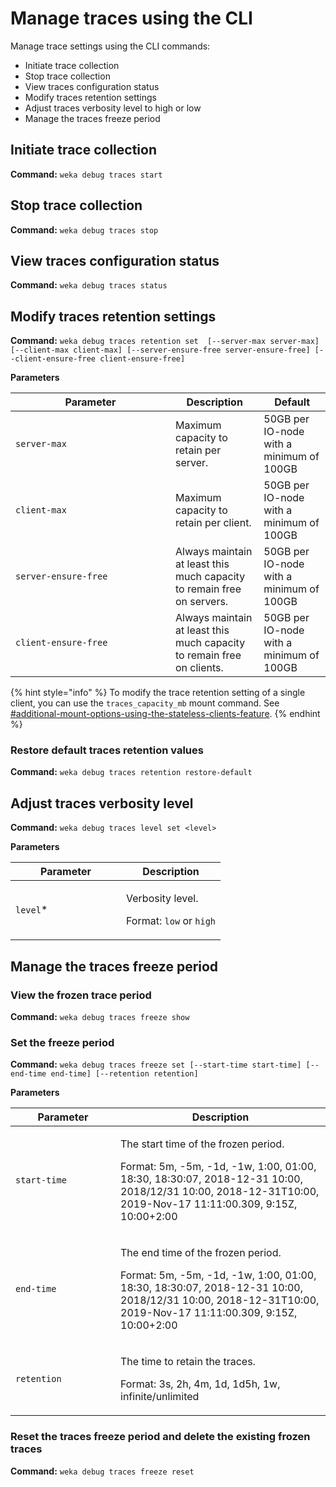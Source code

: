 # Manage traces using the CLI

Manage trace settings using the CLI commands:

* Initiate trace collection
* Stop trace collection
* View traces configuration status
* Modify traces retention settings
* Adjust traces verbosity level to high or low
* Manage the traces freeze period

## Initiate trace collection

**Command:** `weka debug traces start`

## Stop trace collection

**Command:** `weka debug traces stop`

## View traces configuration status

**Command:** `weka debug traces status`

## Modify traces retention settings

**Command:** `weka debug traces retention set  [--server-max server-max] [--client-max client-max] [--server-ensure-free server-ensure-free] [--client-ensure-free client-ensure-free]`

**Parameters**

<table><thead><tr><th width="240">Parameter</th><th>Description</th><th>Default</th></tr></thead><tbody><tr><td><code>server-max</code></td><td>Maximum capacity to retain per server.</td><td>50GB per IO-node with a minimum of 100GB</td></tr><tr><td><code>client-max</code></td><td>Maximum capacity to retain per client.</td><td>50GB per IO-node with a minimum of 100GB</td></tr><tr><td><code>server-ensure-free</code></td><td>Always maintain at least this much capacity to remain free on servers.</td><td>50GB per IO-node with a minimum of 100GB</td></tr><tr><td><code>client-ensure-free</code></td><td>Always maintain at least this much capacity to remain free on clients.</td><td>50GB per IO-node with a minimum of 100GB</td></tr></tbody></table>

{% hint style="info" %}
To modify the trace retention setting of a single client, you can use the `traces_capacity_mb` mount command. See [#additional-mount-options-using-the-stateless-clients-feature](../../../fs/mounting-filesystems/#additional-mount-options-using-the-stateless-clients-feature "mention").
{% endhint %}

### Restore default traces retention values

**Command:** `weka debug traces retention restore-default`

## Adjust traces verbosity level

**Command:** `weka debug traces level set <level>`

**Parameters**

<table><thead><tr><th width="161">Parameter</th><th>Description</th></tr></thead><tbody><tr><td><code>level</code>*</td><td><p>Verbosity level.</p><p>Format: <code>low</code> or <code>high</code></p></td></tr></tbody></table>

## Manage the traces freeze period

### View the frozen trace period &#x20;

**Command:** `weka debug traces freeze show`

### Set the freeze period

**Command:** `weka debug traces freeze set [--start-time start-time] [--end-time end-time] [--retention retention]`

**Parameters**

<table><thead><tr><th width="152">Parameter</th><th>Description</th></tr></thead><tbody><tr><td><code>start-time</code></td><td><p>The start time of the frozen period.</p><p>Format: 5m, -5m, -1d, -1w, 1:00, 01:00, 18:30, 18:30:07, 2018-12-31 10:00, 2018/12/31 10:00, 2018-12-31T10:00, 2019-Nov-17 11:11:00.309, 9:15Z, 10:00+2:00</p></td></tr><tr><td><code>end-time</code></td><td><p>The end time of the frozen period.</p><p>Format: 5m, -5m, -1d, -1w, 1:00, 01:00, 18:30, 18:30:07, 2018-12-31 10:00, 2018/12/31 10:00, 2018-12-31T10:00, 2019-Nov-17 11:11:00.309, 9:15Z, 10:00+2:00</p></td></tr><tr><td><code>retention</code></td><td><p>The time to retain the traces.</p><p>Format: 3s, 2h, 4m, 1d, 1d5h, 1w, infinite/unlimited</p></td></tr></tbody></table>

### Reset the traces freeze period and delete the existing frozen traces

**Command:** `weka debug traces freeze reset`
